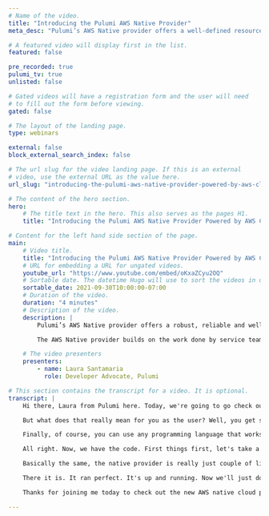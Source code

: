 ```yaml
---
# Name of the video.
title: "Introducing the Pulumi AWS Native Provider"
meta_desc: "Pulumi’s AWS Native provider offers a well-defined resource model for AWS that allows developers to build, deploy, and manage AWS infrastructure."

# A featured video will display first in the list.
featured: false

pre_recorded: true
pulumi_tv: true
unlisted: false

# Gated videos will have a registration form and the user will need
# to fill out the form before viewing.
gated: false

# The layout of the landing page.
type: webinars

external: false
block_external_search_index: false

# The url slug for the video landing page. If this is an external
# video, use the external URL as the value here.
url_slug: "introducing-the-pulumi-aws-native-provider-powered-by-aws-cloud-control-api"

# The content of the hero section.
hero:
    # The title text in the hero. This also serves as the pages H1.
    title: "Introducing the Pulumi AWS Native Provider Powered by AWS Cloud Control API"

# Content for the left hand side section of the page.
main:
    # Video title.
    title: "Introducing the Pulumi AWS Native Provider Powered by AWS Cloud Control API"
    # URL for embedding a URL for ungated videos.
    youtube_url: "https://www.youtube.com/embed/oKxaZCyu2OQ"
    # Sortable date. The datetime Hugo will use to sort the videos in date order.
    sortable_date: 2021-09-30T10:00:00-07:00
    # Duration of the video.
    duration: "4 minutes"
    # Description of the video.
    description: |
        Pulumi’s AWS Native provider offers a robust, reliable and well-defined resource model for AWS that allows infrastructure teams and developers to build, deploy, and manage AWS infrastructure with languages like TypeScript, Python, Go and C#.

        The AWS Native provider builds on the work done by service teams at AWS to define the resource model for their services.  This ensures a rock solid provisioning lifecycle for resources deployed with the AWS Native provider and same-day support for all new features in the AWS Cloud Control API.

    # The video presenters
    presenters:
        - name: Laura Santamaria
          role: Developer Advocate, Pulumi

# This section contains the transcript for a video. It is optional.
transcript: |
    Hi there, Laura from Pulumi here. Today, we're going to go check out the new native provider for AWS, that you can use with Pulumi. Native providers work directly with the cloud providers resource model. In this case, we're working with AWS's Cloud Control API, which directly accesses AWS's resource model. That means you get direct access to the resource model as well. Built only by AWS. You can rely on everything that they have, and you're not really relying on any kind of a bridge.

    But what does that really mean for you as the user? Well, you get same-day updates. If you see something really cool at re:Invent, as long as it's on the AWS, it's out for Pulumi. In addition, you get a solid and reliable provisioning experience, just like you're using the console.

    Finally, of course, you can use any programming language that works with Pulumi, just like you've come to know and love. Enough about the high level stuff though. Let's go code.

    All right. Now, we have the code. First things first, let's take a quick look at what the classic provider was for anybody who's not familiar with the AWS classic provider. This is a simple Lambda function that is going to have our state machine running. It's pretty basic. We just have this little file archive that's running this hello.api. Nothing too exciting when it comes to a Lambda, but it should give you a rough idea. The IAM that's being imported here is just the IAM. You see this one here on line six IAM.Lambda_role.ARN. That is calling to a actual separate file that we've written up that abstracts away all of the IAM role creation and role binding all the role policy information that isn't in the provider just yet, because this is a beta release. That's coming, but we didn't really want to get everything a little too confused with the that. This is just what the classic provider looks like. Let's see what the native provider looks like.

    Basically the same, the native provider is really just couple of little things that we've abstracted out one or two, like this definition string, instead of definition, for this same exact code. If you wanted to actually have definition, you just changed the code up a little bit, but I wanted to show just how similar all of this is. It's not that much different, but you're going to get all of those benefits of using the native provider by being able to do this. So let's go ahead and we are going to deploy this. Just the simple quick the Pulumi me up and through the magic of movie, we're going to zoom ahead until we're all ready to go. And there we have it. So this is all deployed. Let's just double check. I have a little command here, just running AWS. The step functions feature from the CLI, just to see we use a quick stack output to the state machine saying here, give me that information.

    There it is. It ran perfect. It's up and running. Now we'll just do a quick little 'pulumi destroy' here to take down that stack real quick. While that's running, just something to know is we also have the new cf2pulumi tool. The cf2pulumi tool is taking any CloudFormation set up and converting it to Pulumi. The tool is coming out as part of this preview. So please do go check it out. It allows us to migrate any configure really. And if it's deprecated right now, if it's not exactly ready just yet with the cloud control API, there is a little note saying that we're not ready just yet for you.

    Thanks for joining me today to check out the new AWS native cloud provider with Pulumi. I hope that gave you a sense of what's possible and what's next with cloud engineering with Pulumi. Give it a try and let us know what you think. See you soon. Bye.

---
```

